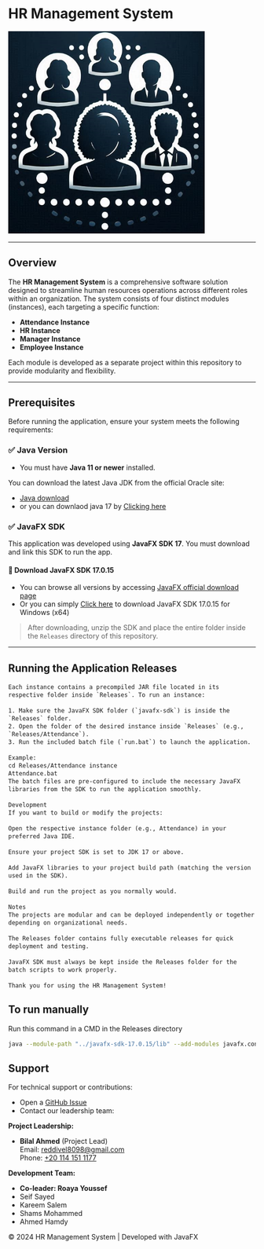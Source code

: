 # HR Management System

<img src="./Releases/Icon.png" alt="HR Management Application" style="width:400px; height:auto;" />

---

## Overview

The **HR Management System** is a comprehensive software solution designed to streamline human resources operations across different roles within an organization. The system consists of four distinct modules (instances), each targeting a specific function:

- **Attendance Instance**  
- **HR Instance**  
- **Manager Instance**  
- **Employee Instance**  

Each module is developed as a separate project within this repository to provide modularity and flexibility.

---

## Prerequisites

Before running the application, ensure your system meets the following requirements:

### ✅ Java Version
- You must have **Java 11 or newer** installed.

You can download the latest Java JDK from the official Oracle site:
- [Java download](https://www.oracle.com/java/technologies/downloads/)
- or you can downlaod java 17 by [Clicking here](https://www.oracle.com/webapps/redirect/signon?nexturl=https://download.oracle.com/otn/java/jdk/17.0.15%2B9/4f092786cec841d58ae21840b10204d7/jdk-17.0.15_windows-x64_bin.zip)

### ✅ JavaFX SDK

This application was developed using **JavaFX SDK 17**. You must download and link this SDK to run the app.

#### 🔽 Download JavaFX SDK 17.0.15

- You can browse all versions by accessing [JavaFX official download page](https://gluonhq.com/products/javafx/)
- Or you can simply [Click here](https://download2.gluonhq.com/openjfx/17.0.15/openjfx-17.0.15_windows-x64_bin-sdk.zip) to download JavaFX SDK 17.0.15 for Windows (x64)

> After downloading, unzip the SDK and place the entire folder inside the `Releases` directory of this repository.


---

## Running the Application Releases
```
Each instance contains a precompiled JAR file located in its respective folder inside `Releases`. To run an instance:

1. Make sure the JavaFX SDK folder (`javafx-sdk`) is inside the `Releases` folder.
2. Open the folder of the desired instance inside `Releases` (e.g., `Releases/Attendance`).
3. Run the included batch file (`run.bat`) to launch the application.

Example:
cd Releases/Attendance instance
Attendance.bat
The batch files are pre-configured to include the necessary JavaFX libraries from the SDK to run the application smoothly.

Development
If you want to build or modify the projects:

Open the respective instance folder (e.g., Attendance) in your preferred Java IDE.

Ensure your project SDK is set to JDK 17 or above.

Add JavaFX libraries to your project build path (matching the version used in the SDK).

Build and run the project as you normally would.

Notes
The projects are modular and can be deployed independently or together depending on organizational needs.

The Releases folder contains fully executable releases for quick deployment and testing.

JavaFX SDK must always be kept inside the Releases folder for the batch scripts to work properly.

Thank you for using the HR Management System!
```
## To run manually
Run this command in a CMD in the Releases directory
```bash
java --module-path "../javafx-sdk-17.0.15/lib" --add-modules javafx.controls,javafx.fxml -jar target/Replace_with_jar_name.jar
```
## Support

For technical support or contributions:
- Open a [GitHub Issue](https://github.com/Bilal8098/HR-Management/issues)
- Contact our leadership team:

**Project Leadership:**
- **Bilal Ahmed** (Project Lead)  
  Email: [reddivel8098@gmail.com](mailto:reddivel8098@gmail.com)  
  Phone: [+20 114 151 1177](tel:+201141511177)

**Development Team:**
- **Co-leader: Roaya Youssef**
- Seif Sayed
- Kareem Salem 
- Shams Mohammed
- Ahmed Hamdy

© 2024 HR Management System | Developed with JavaFX
